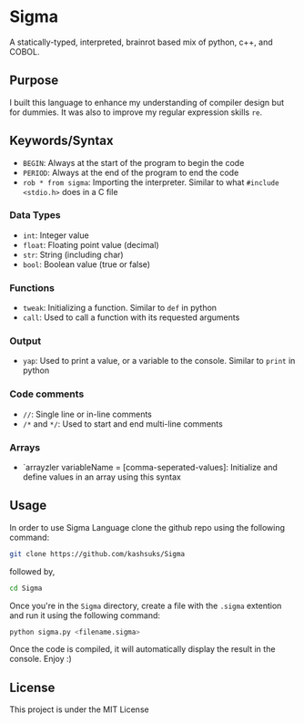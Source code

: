 # Sigma
A statically-typed, interpreted, brainrot based mix of python, c++, and COBOL.

## Purpose
I built this language to enhance my understanding of compiler design but for dummies. It was also to improve my regular expression skills `re`.

## Keywords/Syntax
- `BEGIN`: Always at the start of the program to begin the code
- `PERIOD`: Always at the end of the program to end the code
- `rob * from sigma`: Importing the interpreter. Similar to what `#include <stdio.h>` does in a C file

### Data Types
- `int`: Integer value
- `float`: Floating point value (decimal)
- `str`: String (including char)
- `bool`: Boolean value (true or false)

### Functions
- `tweak`: Initializing a function. Similar to `def` in python
- `call`: Used to call a function with its requested arguments

### Output
- `yap`: Used to print a value, or a variable to the console. Similar to `print` in python

### Code comments
- `//`: Single line or in-line comments
- `/*` and `*/`: Used to start and end multi-line comments

### Arrays
- `arrayzler<datatype> variableName = [comma-seperated-values]: Initialize and define values in an array using this syntax

## Usage
In order to use Sigma Language clone the github repo using the following command:
```bash
git clone https://github.com/kashsuks/Sigma
```
followed by,

```bash
cd Sigma
```

Once you're in the `Sigma` directory, create a file with the `.sigma` extention and run it using the following command:
```bash
python sigma.py <filename.sigma>
```
Once the code is compiled, it will automatically display the result in the console. Enjoy :)

## License
This project is under the MIT License